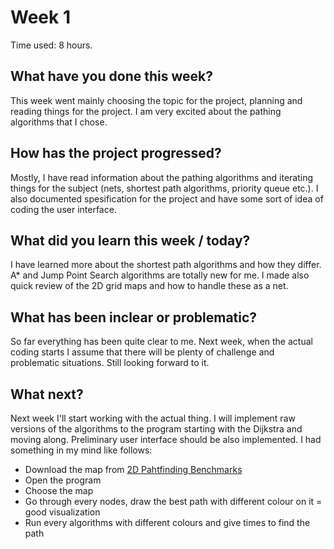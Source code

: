 # Week 1

Time used: 8 hours.

## What have you done this week?

This week went mainly choosing the topic for the project, planning and reading things for the project. I am very excited about the pathing algorithms that I chose.  

## How has the project progressed?

Mostly, I have read information about the pathing algorithms and iterating things for the subject (nets, shortest path algorithms, priority queue etc.). I also documented spesification for the project and have some sort of idea of coding the user interface. 

## What did you learn this week / today?

I have learned more about the shortest path algorithms and how they differ. A* and Jump Point Search algorithms are totally new for me. I made also quick review of the 2D grid maps and how to handle these as a net. 

## What has been inclear or problematic? 

So far everything has been quite clear to me. Next week, when the actual coding starts I assume that there will be plenty of challenge and problematic situations. Still looking forward to it. 

## What next?

Next week I'll start working with the actual thing. I will implement raw versions of the algorithms to the program starting with the Dijkstra and moving along. Preliminary user interface should be also implemented. I had something in my mind like follows:

- Download the map from [2D Pahtfinding Benchmarks](https://www.movingai.com/benchmarks/grids.html)
- Open the program
- Choose the map
- Go through every nodes, draw the best path with different colour on it = good visualization
- Run every algorithms with different colours and give times to find the path


